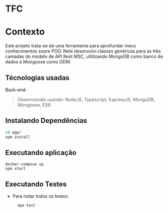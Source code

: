 # TFC

# Contexto
Este projeto trata-se de uma ferramenta para aprofundar meus conhecimentos sopre POO. Nele desenvolvi classes genéricas para as três camadas do modelo de API Rest MSC, ultilizando MongoDB como banco de dados e Mongoose como ODM. 

## Técnologias usadas

Back-end:
> Desenvolvido usando: NodeJS, Typescript, ExpressJS, MongoDB, Mongoose, ES6


## Instalando Dependências


```bash
cd app/ 
npm install
``` 

## Executando aplicação


  ```
  docker-compose up
  npm start
  ```

## Executando Testes

* Para rodar todos os testes:

  ```
    npm test
  ```
